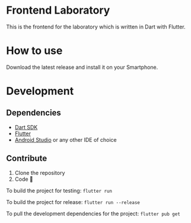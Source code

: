 # Frontend Laboratory
This is the frontend for the laboratory which is written in Dart with Flutter.

# How to use
Download the latest release and install it on your Smartphone.

# Development
## Dependencies
- [Dart SDK](https://dart.dev/get-dart)
- [Flutter](https://flutter.dev/)
- [Android Studio](https://developer.android.com/studio) or any other IDE of choice

## Contribute
1. Clone the repository
2. Code 🎉

To build the project for testing:
```flutter run```

To build the project for release:
```flutter run --release```

To pull the development dependencies for the project:
```flutter pub get```

